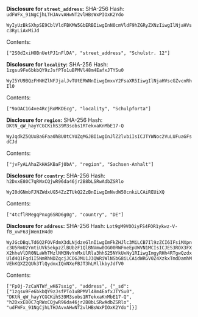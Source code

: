 __Disclosure for `street_address`:__
SHA-256 Hash: `udFWFx_91NgCjhLTHJAvvAHwNT2vlHBsWxPIOxK2Ydo`


```
WyIyUzBkSXhpSE9CblVldFBKMW5GbERBIiwgInN0cmVldF9hZGRyZXNzIiwgIlNjaHVs
c3RyLiAxMiJd
```

Contents:

```
["2S0dIxiHOBnUetPJ1nFlDA", "street_address", "Schulstr. 12"]
```

__Disclosure for `locality`:__
SHA-256 Hash: `1zgsu9Fe6bkbQY9zJsfPTo1uBPMVl48m4EafxJTYSu0`


```
WyI5YU9BQzFHNHZlNFJjalJvTUtERWNnIiwgImxvY2FsaXR5IiwgIlNjaHVscGZvcnRh
Il0
```

Contents:

```
["9aOAC1G4ve4RcjRoMKDEcg", "locality", "Schulpforta"]
```

__Disclosure for `region`:__
SHA-256 Hash: `DKtN_qW_hayYCGCKihS39M3sobs1RTekxaKnMbE17-Q`


```
WyJqdkZ5QUxBaGFaa0hBU0tCYUZqMGJBIiwgInJlZ2lvbiIsICJTYWNoc2VuLUFuaGFs
dCJd
```

Contents:

```
["jvFyALAhaZkHASKBaFj0bA", "region", "Sachsen-Anhalt"]
```

__Disclosure for `country`:__
SHA-256 Hash: `h2DxxE80C7qRWxCQjwR96da46jr2B8bLSRwAdbZSRlo`


```
WyI0dGNmbFJNZWdxUG54ZzZTUkQ2ZzBnIiwgImNvdW50cnkiLCAiREUiXQ
```

Contents:

```
["4tcflRMegqPnxg6SRD6g0g", "country", "DE"]
```

__Disclosure for `address`:__
SHA-256 Hash: `Lot9gM9VOOiyFS4FOR1ykwz-V-fB_xwF63jWemIH4d0`


```
WyJGcDBqLTd6Q2FOVFdmX3dLNjdzeGlnIiwgImFkZHJlc3MiLCB7Il9zZCI6IFsiMXpn
c3U5RmU2YmtiUVk5ekpzZlBUbzF1QlBNVmw0OG00RWFmeEpUWVN1MCIsICJES3ROX3FX
X2hheVlDR0NLaWhTMzlNM3NvYnMxUlRla3hhS25NYkUxNy1RIiwgImgyRHh4RTgwQzdx
Uld4Q1Fqd1I5NmRhNDZqcjJCOGJMU1J3QWRiWlNSbG8iLCAidWRGV0Z4XzkxTmdDamhM
VEhKQXZ2QUh3TlQydmxIQnNXeFBJT3hLMllkbyJdfV0
```

Contents:

```
["Fp0j-7zCaNTWf_wK67sxig", "address", {"_sd":
["1zgsu9Fe6bkbQY9zJsfPTo1uBPMVl48m4EafxJTYSu0",
"DKtN_qW_hayYCGCKihS39M3sobs1RTekxaKnMbE17-Q",
"h2DxxE80C7qRWxCQjwR96da46jr2B8bLSRwAdbZSRlo",
"udFWFx_91NgCjhLTHJAvvAHwNT2vlHBsWxPIOxK2Ydo"]}]
```